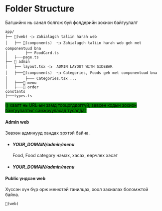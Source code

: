 # Folder Structure

Багшийнх нь санал болгож буй фолдерийн зохион байгуулалт

```
app/
├── 📂(web) 👈 Zahialagch taliin harah web
│   ├── 📂(components)  👈 Zahialagch taliin harah web geh met componentuud bna
│        ├── FoodCard.ts
│   ├───page.ts
├── 📂 admin
│   ├── layout.tsx 👈  ADMIN LAYOUT WITH SIDEBAR 
│   ├───📂(components)  👈 Categories, Foods geh met componentuud bna 
│        ├─── Categories.tsx ... 
│   ├───📂 menu 
│   ├───📂 order
constants
├───types.ts
```



<mark style="background-color:green;">() хаалт нь URL-ын замд тооцогддоггүй, зөвхөн кодын зохион байгуулалтыг сайжруулахад тусалдаг</mark>

#### Admin web

Зөвхөн админууд хандах эрхтэй байна.&#x20;

*   #### _YOUR\_DOMAIN/**admin/menu**_&#x20;

    Food, Food category нэмэх, хасах, өөрчлөх хэсэг
*   #### _YOUR\_DOMAIN/**admin/menu**_



#### Public үндсэн web&#x20;

Хүссэн хүн бүр орж  менютэй танилцах, хоол захиалах боломжтой байна.&#x20;

```
📂(web)
```

